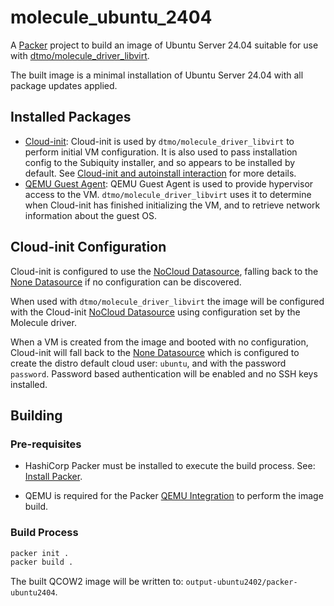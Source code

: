 # molecule_ubuntu_2404

A [Packer](https://www.packer.io/) project to build an image of Ubuntu Server
24.04 suitable for use with
[dtmo/molecule_driver_libvirt](https://github.com/dtmo/molecule_driver_libvirt).

The built image is a minimal installation of Ubuntu Server 24.04 with all
package updates applied.

## Installed Packages

* [Cloud-init](https://cloudinit.readthedocs.io/en/stable/): Cloud-init is used
  by `dtmo/molecule_driver_libvirt` to perform initial VM configuration. It is
  also used to pass installation config to the Subiquity installer, and so
  appears to be installed by default. See
  [Cloud-init and autoinstall interaction](https://canonical-subiquity.readthedocs-hosted.com/en/latest/index.html) for more details.
* [QEMU Guest Agent](https://wiki.qemu.org/Features/GuestAgent): QEMU Guest
  Agent is used to provide hypervisor access to the VM.
  `dtmo/molecule_driver_libvirt` uses it to determine when Cloud-init has
  finished initializing the VM, and to retrieve network information about the
  guest OS.

## Cloud-init Configuration

Cloud-init is configured to use the
[NoCloud Datasource](https://cloudinit.readthedocs.io/en/stable/reference/datasources/nocloud.html), falling back to the
[None Datasource](https://cloudinit.readthedocs.io/en/stable/reference/datasources/none.html)
if no configuration can be discovered.

When used with `dtmo/molecule_driver_libvirt` the image will be configured with
the Cloud-init
[NoCloud Datasource](https://cloudinit.readthedocs.io/en/stable/reference/datasources/nocloud.html)
using configuration set by the Molecule driver.

When a VM is created from the image and booted with no configuration, Cloud-init
will fall back to the
[None Datasource](https://cloudinit.readthedocs.io/en/stable/reference/datasources/none.html)
which is configured to create the distro default cloud user: `ubuntu`, and with
the password `password`. Password based authentication will be enabled and no
SSH keys installed.

## Building

### Pre-requisites

* HashiCorp Packer must be installed to execute the build process. See:
  [Install Packer](https://developer.hashicorp.com/packer/install).

* QEMU is required for the Packer
  [QEMU Integration](https://developer.hashicorp.com/packer/integrations/hashicorp/qemu)
  to perform the image build.

### Build Process

```bash
packer init .
packer build .
```

The built QCOW2 image will be written to: `output-ubuntu2402/packer-ubuntu2404`.
